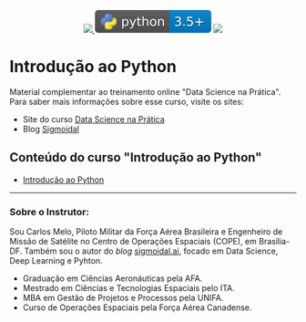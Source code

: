 <p align="center">
    <a href="http://sigmoidal.ai" alt="Contributors">
        <img src="https://img.shields.io/badge/sigmoidal-ai-yellow" />
    </a>
    <img src="/img/python-logo.svg">
    <a href="https://creativecommons.org/licenses/by-nc-nd/4.0/deed.pt_BR">
        <img src="https://i.creativecommons.org/l/by-nc-nd/4.0/88x31.png" height="20px">
    </a>
</p>

# Introdução ao Python

Material complementar ao treinamento online "Data Science na Prática". Para saber mais informações sobre esse curso, visite os sites:

* Site do curso [Data Science na Prática](https://curso.datasciencenapratica.com/)
* Blog [Sigmoidal](https://curso.sigmoidal.ai)

## Conteúdo do curso "Introdução ao Python"

* [Introdução ao Python](https://github.com/carlosfab/curso_data_science_na_pratica/tree/master/modulo_01)

---

### Sobre o Instrutor:

Sou Carlos Melo, Piloto Militar da Força Aérea Brasileira e Engenheiro de Missão de Satélite no Centro de Operações Espaciais (COPE), em Brasília-DF. Também sou o autor do *blog* [sigmoidal.ai](http://sigmoidal.ai), focado em Data Science, Deep Learning e Pyhton.

* Graduação em Ciências Aeronáuticas pela AFA.
* Mestrado em Ciências e Tecnologias Espaciais pelo ITA.
* MBA em Gestão de Projetos e Processos pela UNIFA.
* Curso de Operações Espaciais pela Força Aérea Canadense.

